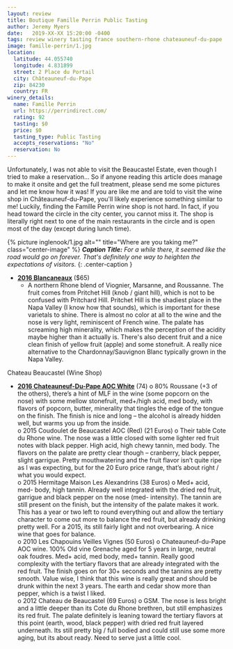 ```yaml
---
layout: review
title: Boutique Famille Perrin Public Tasting
author: Jeremy Myers
date:   2019-XX-XX 15:20:00 -0400
tags: review winery tasting france southern-rhone chateauneuf-du-pape 
image: famille-perrin/1.jpg
location:
  latitude: 44.055740
  longitude: 4.831899
  street: 2 Place du Portail
  city: Châteauneuf-du-Pape
  zip: 84230
  country: FR
winery_details:
  name: Famille Perrin
  url: https://perrindirect.com/
  rating: 92
  tasting: $0
  price: $0
  tasting_type: Public Tasting
  accepts_reservations: "No"
  reservation: No
---
```

Unfortunately, I was not able to visit the Beaucastel Estate, even though I tried to make a reservation...  So if anyone reading this article does manage to make it onsite and get the full treatment, please send me some pictures and let me know how it was!  If you are like me and are told to visit the wine shop in Châteauneuf-du-Pape, you'll likely experience something similar to me!  Luckily, finding the Famille Perrin wine shop is not hard.  In fact, if you head toward the circle in the city center, you cannot miss it.  The shop is literally right next to one of the main restaurants in the circle and is open most of the day (except during lunch time).

{% picture inglenook/1.jpg alt="" title="Where are you taking me?" class="center-image" %}
***Caption Title:*** *For a while there, it seemed like the road would go on forever.  That's definitely one way to heighten the expectations of visitors.*
{: .center-caption }



* [**2016 Blancaneaux**](https://www.inglenook.com/Purchase/Details/BL16) ($65)
  * A northern Rhone blend of Viognier, Marsanne, and Roussanne.  The fruit comes from Pritchet Hill (knob / giant hill), which is not to be confused with Pritchard Hill.  Pritchet Hill is the shadiest place in the Napa Valley (I know how that sounds), which is important for these varietals to shine.  There is almost no color at all to the wine and the nose is very light, reminiscent of French wine.  The palate has screaming high minerality, which makes the perception of the acidity maybe higher than it actually is.  There's also decent fruit and a nice clean finish of yellow fruit (apple) and some stonefruit.  A really nice alternative to the Chardonnay/Sauvignon Blanc typically grown in the Napa Valley.

Chateau Beaucastel (Wine Shop)

* [**2016 Chateauneuf-Du-Pape AOC White**]() (74)
o	80% Roussane (+3 of the others), there’s a hint of MLF in the wine (some popcorn on the nose) with some mellow stonefruit, med+/high acid, med body, with flavors of popcorn, butter, minerality that tingles the edge of the tongue on the finish.  The finish is nice and long – the alcohol is already hidden well, but warms you up from the inside.  
o	2015 Coudoulet de Beaucastel AOC (Red) (21 Euros)
o	Their table Cote du Rhone wine.  The nose was a little closed with some lighter red fruit notes with black pepper.  High acid, high chewy tannin, med body.  The flavors on the palate are pretty clear though – cranberry, black pepper, slight garrigue.  Pretty mouthwatering and the fruit flavor isn’t quite ripe as I was expecting, but for the 20 Euro price range, that’s about right / what you would expect.  
o	2015 Hermitage Maison Les Alexandrins (38 Euros)
o	Med+ acid, med- body, high tannin.  Already well integrated with the dried red fruit, garrigue and black pepper on the nose (med- intensity).  The tannin are still present on the finish, but the intensity of the palate makes it work.  This has a year or two left to round everything out and allow the tertiary character to come out more to balance the red fruit, but already drinking pretty well.  For a 2015, its still fairly light and not overbearing.  A nice wine that goes for balance.  
o	2010 Les Chapouins Veilles Vignes (50 Euros)
o	Chateauneuf-du-Pape AOC wine.  100% Old vine Grenache aged for 5 years in large, neutral oak foudres.  Med+ acid, med body, med+ tannin.  Really good complexity with the tertiary flavors that are already integrated with the red fruit.  The finish goes on for 30+ seconds and the tannins are pretty smooth.  Value wise, I think that this wine is really great and should be drunk within the next 3 years.  The earth and cedar show more than pepper, which is a twist I liked.  
o	2012 Chateau de Beaucastel (69 Euros)
o	GSM.  The nose is less bright and a little deeper than its Cote du Rhone brethren, but still emphasizes its red fruit.  The palate definitely is leaning toward the tertiary flavors at this point (earth, wood, black pepper) with dried red fruit layered underneath.  Its still pretty big / full bodied and could still use some more aging, but its about ready.  Need to serve just a little cool.  

